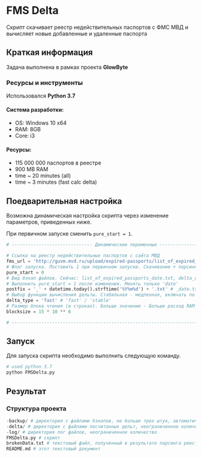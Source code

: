 # FMS Delta
Скрипт скачивает реестр недействительных паспортов с ФМС МВД и вычисляет новые добавленные и удаленные паспорта

## Краткая информация
Задача выполнена в рамках проекта __GlowByte__

### Ресурсы и инструменты
Использовался __Python 3.7__

#### Система разработки:
- OS: Windows 10 x64
- RAM: 8GB
- Core: i3

#### Ресурсы:
- 115 000 000 паспортов в реестре
- 900 MB RAM
- time ~ 20 minutes (all)
- time ~ 3 minutes (fast calc delta)

## Поедварительная настройка
Возможна динамическая настройка скрипта через изменение параметров, приведенных ниже.

При первичном запуске сменить `pure_start = 1`. 
```py
# ------------------------------ Динамические переменные ------------------------------ # 

# Ссылка на реестр недействительных паспортов с сайта МВД
fms_url = 'http://guvm.mvd.ru/upload/expired-passports/list_of_expired_passports.csv.bz2'
# Флаг запуска. Поставить 1 при первичном запуске. Скачивание + парсинг. Без дельты.
pure_start = 0
# Вид бэкап файлов. Сейчас: list_of_expired_passports_date.txt, delta_date.txt
# Выполнить pure_start = 1 после изменения. Менять только 'date'
postfix = '_' + datetime.today().strftime('%Y%m%d') + '.txt' # _date.txt
# Выбор функции вычисления дельты. Стабильная - медленная, включать по необходимости (инкремент)
delta_type = 'fast' # 'fast' / 'stable'
# Размер блока чтения (в строках). Больше значение - Больше расход RAM (для calcDeltaStable)
blocksize = 15 * 10 ** 6

# ------------------------------------------------------------------------------------- #
```

## Запуск
Для запуска скрипта необходимо выполнить следующую команду. 
```bash
# used python 3.7
python FMSDelta.py
```

## Результат
### Структура проекта
```py
-backup/ # директория с файлами бэкапов, не больше трех штук, автоматическое удаление
-delta/ # директория с файлами посчитанных дельт, неограниченное количество
-log/ # директория лог файлов, неограниченное количество
FMSDelta.py # скрипт
brokenData.txt # текстовый файл, полученный в результате парсинга реестра, содержит битые данные
README.md # этот текстовый документ
```

